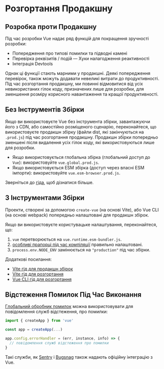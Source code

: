 # Розгортання Продакшну

## Розробка проти Продакшну

Під час розробки Vue надає ряд функцій для покращення зручності розробки:

- Попередження про типові помилки та підводні камені
- Перевірка реквізитів / подій
— Хуки налагодження реактивності
- Інтеграція Devtools

Однак ці функції стають марними у продакшні. Деякі попередження перевірок, також можуть додавати невеликі витрати до продуктивності. Під час розгортання продакшну, ми повинні відмовитися від усіх невикористаних гілок коду, призначених лише для розробки, для зменшення розміру корисного навантаження та кращої продуктивності.

## Без Інструментів Збірки

Якщо ви використовуєте Vue без інструмента збірки, завантажуючи його з CDN, або самостійно розміщеного сценарію, переконайтеся, що використовуєте продакшн збірку (файли dist, які закінчуються на `.prod.js`) під час розгортання продакшну. Продакшн збірки попередньо зменшені після видалення усіх гілок коду, які використовуються лише для розробки.

- Якщо використовується глобальна збірка (глобальний доступ до `Vue`): використовуйте `vue.global.prod.js`.
- Якщо використовується ESM збірка (доступ через власні ESM імпорти): використовуйте `vue.esm-browser.prod.js`.

Зверніться до [гіда](https://github.com/vuejs/core/tree/main/packages/vue#which-dist-file-to-use), щоб дізнатися більше.

## З Інструментами Збірки

Проекти, створені за допомогою `create-vue` (на основі Vite), або Vue CLI (на основі webpack) попередньо налаштовані для продакшн збірок.

Якщо ви використовуєте користувацьке налаштування, переконайтеся, що:

1. `vue` перетворюється на `vue.runtime.esm-bundler.js`.
2. [особливі прапорці під час компіляції](https://github.com/vuejs/core/tree/main/packages/vue#bundler-build-feature-flags) правильно налаштовані.
3. <code>process.env<wbr>.NODE_ENV</code> замінюється на `"production"` під час збірки.

Додаткові посилання:

- [Vite гід для продакшн збірок](https://vitejs.dev/guide/build.html)
- [Vite гід для розгортання ](https://vitejs.dev/guide/static-deploy.html)
- [Vue CLI гід для розгортання](https://cli.vuejs.org/guide/deployment.html)

## Відстеження Помилок Під Час Виконання

[Глобальний обробник помилок](/api/application.html#app-config-errorhandler) можна використовувати для повідомлення служб відстеження, про помилки:

```js
import { createApp } from 'vue'

const app = createApp(...)

app.config.errorHandler = (err, instance, info) => {
  // повідомлення служб відстеження про помилки
}
```

Такі служби, як [Sentry](https://docs.sentry.io/platforms/javascript/guides/vue/) і [Bugsnag](https://docs.bugsnag.com/platforms/javascript/vue/) також надають офіційну інтеграцію з Vue.
